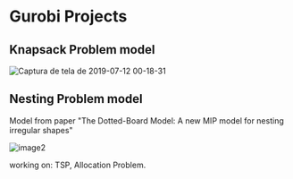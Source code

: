 # Gurobi Projects
## Knapsack Problem model
![Captura de tela de 2019-07-12 00-18-31](https://user-images.githubusercontent.com/45375544/61099972-ac764000-a43a-11e9-8d5e-8c0906a1d71e.png)

## Nesting Problem model
Model from paper "The Dotted-Board Model: A new MIP model for nesting
irregular shapes"

![image2](https://user-images.githubusercontent.com/45375544/60689362-fbe4cb00-9e92-11e9-8338-9e7e81fef6f0.png)


working on: TSP, Allocation Problem.